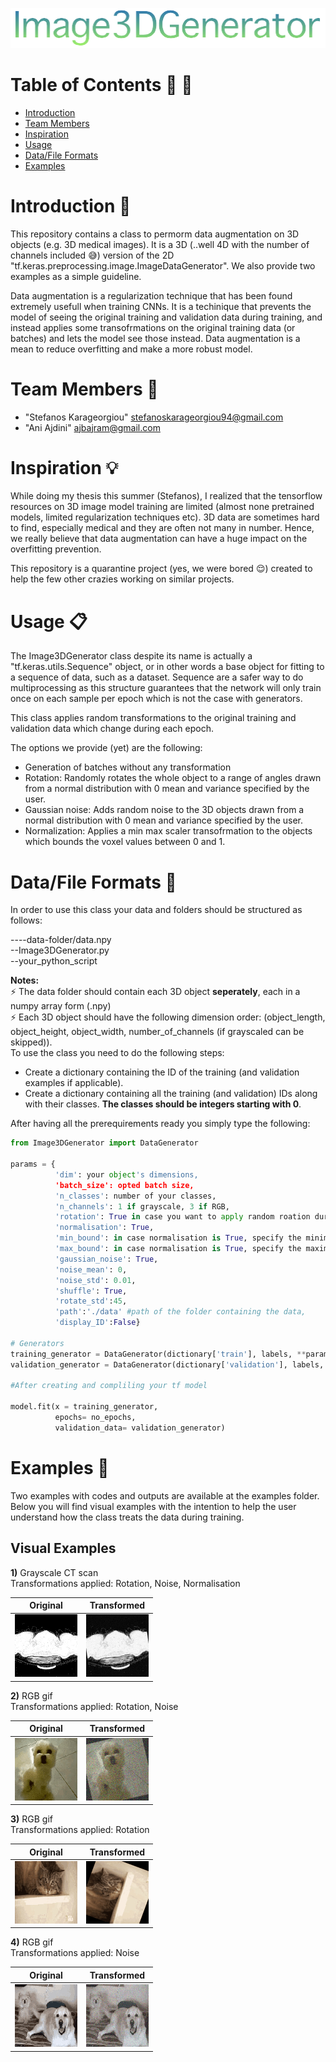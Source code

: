 ![alt text](https://github.com/AI-Unipi/Image3DGenerator/blob/master/logo4.png)

# Table of Contents :mag_right: :book:
* [Introduction](#introduction)
* [Team Members](#team-members)
* [Inspiration](#inspiration)
* [Usage](#usage)
* [Data/File Formats](#data-format)
* [Examples](#examples)


# <a name="introduction"></a>Introduction :postal_horn:
This repository contains a class to permorm data augmentation on 3D objects (e.g. 3D medical images). It is a 3D (..well 4D with the number of channels included :sweat_smile:) version of the 2D "tf.keras.preprocessing.image.ImageDataGenerator". We also provide two examples as a simple guideline.

Data augmentation is a regularization technique that has been found extremely usefull when training CNNs. It is a techinique that prevents the model of seeing the original training and validation data during training, and instead applies some transofrmations on the original training data (or batches) and lets the model see those instead. Data augmentation is a mean to reduce overfitting and make a more robust model.



# <a name="team-members"></a>Team Members :busts_in_silhouette:
* "Stefanos Karageorgiou" <stefanoskarageorgiou94@gmail.com>
* "Ani Ajdini" <ajbajram@gmail.com>

# <a name="inspiration"></a>Inspiration :bulb:

While doing my thesis this summer (Stefanos), I realized that the tensorflow resources on 3D image model training are limited (almost none pretrained models, limited regularization techniques etc). 3D data are sometimes hard to find, especially medical and they are often not many in number. Hence, we really believe that data augmentation can have a huge impact on the overfitting prevention.

This repository is a quarantine project (yes, we were bored :relieved:) created to help the few other crazies working on similar projects. 

# <a name="usage"></a>Usage :clipboard:

The Image3DGenerator class despite its name is actually a "tf.keras.utils.Sequence" object, or in other words a base object for fitting to a sequence of data, such as a dataset. Sequence are a safer way to do multiprocessing as this structure guarantees that the network will only train once on each sample per epoch which is not the case with generators.

This class applies random transformations to the original training and validation data which change during each epoch. 

The options we provide (yet) are the following:
- Generation of batches without any transformation
- Rotation: Randomly rotates the whole object to a range of angles drawn from a normal distribution with 0 mean and variance specified by the user.
- Gaussian noise: Adds random noise to the 3D objects drawn from a normal distribution with 0 mean and variance specified by the user.
- Normalization: Applies a min max scaler transofrmation to the objects which bounds the voxel values between 0 and 1.

# <a name="data-format"></a>Data/File Formats :file_folder:

In order to use this class your data and folders should be structured as follows:

----data-folder/data.npy <br />
--Image3DGenerator.py <br />
--your_python_script

**Notes:** <br />
:zap: The data folder should contain each 3D object **seperately**, each in a numpy array form (.npy) <br />
:zap: Each 3D object should have the following dimension order: (object_length, object_height, object_width, number_of_channels (if grayscaled can be skipped)). <br >
To use the class you need to do the following steps:
- Create a dictionary containing the ID of the training (and validation examples if applicable).
- Create a dictionary containing all the training (and validation) IDs along with their classes. **The classes should be integers starting with 0**.

After having all the prerequirements ready you simply type the following:

```python
from Image3DGenerator import DataGenerator

params = { 
          'dim': your object's dimensions,
          'batch_size': opted batch size,
          'n_classes': number of your classes,
          'n_channels': 1 if grayscale, 3 if RGB,
          'rotation': True in case you want to apply random roation during training,
          'normalisation': True,
          'min_bound': in case normalisation is True, specify the minimum voxel value of your objects,
          'max_bound': in case normalisation is True, specify the maximum voxel value of your objects,
          'gaussian_noise': True,
          'noise_mean': 0,
          'noise_std': 0.01,
          'shuffle': True,
          'rotate_std':45,
          'path':'./data' #path of the folder containing the data,
          'display_ID':False}

# Generators
training_generator = DataGenerator(dictionary['train'], labels, **params)
validation_generator = DataGenerator(dictionary['validation'], labels, **params)

#After creating and compliling your tf model

model.fit(x = training_generator,
          epochs= no_epochs, 
          validation_data= validation_generator)
```

# <a name="examples"></a>Examples :eyes:

Two examples with codes and outputs are available at the examples folder. Below you will find visual examples with the intention to help the user understand how the class treats the data during training.

## Visual Examples

**1)** Grayscale CT scan <br >
Transformations applied: Rotation, Noise, Normalisation

Original            |  Transformed
:-------------------------:|:-------------------------:
![](https://github.com/AI-Unipi/Image3DGenerator/blob/master/gifs_images/ct_o.gif)  |  ![](https://github.com/AI-Unipi/Image3DGenerator/blob/master/gifs_images/ct_t.gif)

**2)** RGB gif <br >
Transformations applied: Rotation, Noise

Original            |  Transformed
:-------------------------:|:-------------------------:
![](https://github.com/AI-Unipi/Image3DGenerator/blob/master/gifs_images/dog_o.gif)  |  ![](https://github.com/AI-Unipi/Image3DGenerator/blob/master/gifs_images/dog_t.gif)


**3)** RGB gif <br >
Transformations applied: Rotation

Original            |  Transformed
:-------------------------:|:-------------------------:
![](https://github.com/AI-Unipi/Image3DGenerator/blob/master/gifs_images/cat_o.gif)  |  ![](https://github.com/AI-Unipi/Image3DGenerator/blob/master/gifs_images/cat_t.gif)

**4)** RGB gif <br >
Transformations applied: Noise

Original            |  Transformed
:-------------------------:|:-------------------------:
![](https://github.com/AI-Unipi/Image3DGenerator/blob/master/gifs_images/dog1_o.gif)  |  ![](https://github.com/AI-Unipi/Image3DGenerator/blob/master/gifs_images/dog1_t.gif)
